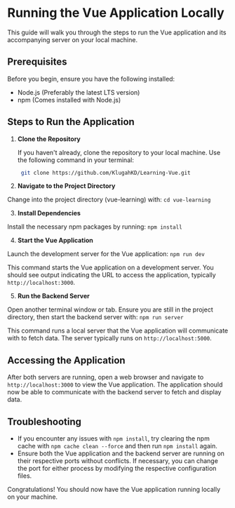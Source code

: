 # Running the Vue Application Locally

This guide will walk you through the steps to run the Vue application and its accompanying server on your local machine.

## Prerequisites

Before you begin, ensure you have the following installed:
- Node.js (Preferably the latest LTS version)
- npm (Comes installed with Node.js)

## Steps to Run the Application

1. **Clone the Repository**

   If you haven't already, clone the repository to your local machine. Use the following command in your terminal:
   ```bash
    git clone https://github.com/KlugahKD/Learning-Vue.git

2. **Navigate to the Project Directory**

  Change into the project directory (vue-learning) with:
   ``` cd vue-learning ```

3. **Install Dependencies**

Install the necessary npm packages by running:
```npm install```

4. **Start the Vue Application**

Launch the development server for the Vue application:
```npm run dev```

This command starts the Vue application on a development server. You should see output indicating the URL to access the application, typically `http://localhost:3000`.

5. **Run the Backend Server**

Open another terminal window or tab. Ensure you are still in the project directory, then start the backend server with:
```npm run server```


This command runs a local server that the Vue application will communicate with to fetch data. The server typically runs on `http://localhost:5000`.

## Accessing the Application

After both servers are running, open a web browser and navigate to `http://localhost:3000` to view the Vue application. The application should now be able to communicate with the backend server to fetch and display data.

## Troubleshooting

- If you encounter any issues with `npm install`, try clearing the npm cache with `npm cache clean --force` and then run `npm install` again.
- Ensure both the Vue application and the backend server are running on their respective ports without conflicts. If necessary, you can change the port for either process by modifying the respective configuration files.

Congratulations! You should now have the Vue application running locally on your machine.
